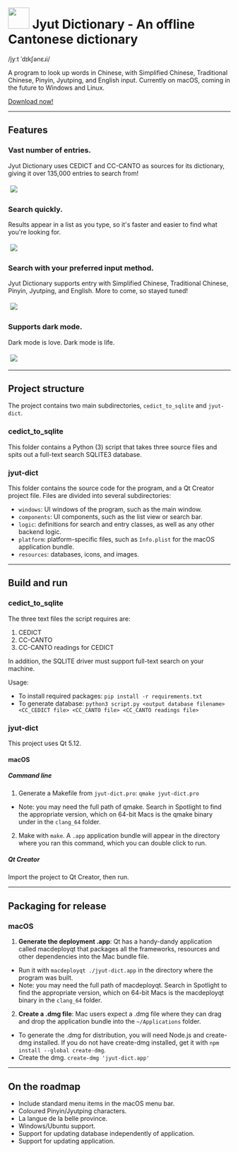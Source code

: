 # <img src="/docs/icon/icon.png?raw=true" height="48"> Jyut Dictionary - An offline Cantonese dictionary

/jyːt ˈdɪkʃənɛɹi/

A program to look up words in Chinese, with Simplified Chinese, Traditional Chinese, Pinyin, Jyutping, and English input. Currently on macOS, coming in the future to Windows and Linux.

[Download now!](https://github.com/aaronhktan/jyut-dict/releases)

---

## Features

### Vast number of entries.
Jyut Dictionary uses CEDICT and CC-CANTO as sources for its dictionary, giving it over 135,000 entries to search from!

<img src="/docs/screenshots/mac/search_jyutping.png?raw=true" style="margin: 5px">

### Search quickly.
Results appear in a list as you type, so it's faster and easier to find what you're looking for.

<img src="/docs/screenshots/mac/search_animated.gif?raw=true" style="margin: 5px">

### Search with your preferred input method.
Jyut Dictionary supports entry with Simplified Chinese, Traditional Chinese, Pinyin, Jyutping, and English. More to come, so stayed tuned!

<img src="/docs/screenshots/mac/search_simplified.png?raw=true" style="margin: 5px">

### Supports dark mode.
Dark mode is love. Dark mode is life.

<img src="/docs/screenshots/mac/dark.png?raw=true" style="margin: 5px">

---

## Project structure

The project contains two main subdirectories, `cedict_to_sqlite` and `jyut-dict`.

### cedict_to_sqlite

This folder contains a Python (3) script that takes three source files and spits out a full-text search SQLITE3 database.

### jyut-dict

This folder contains the source code for the program, and a Qt Creator project file. Files are divided into several subdirectories:
- `windows`: UI windows of the program, such as the main window.
- `components`: UI components, such as the list view or search bar.
- `logic`: definitions for search and entry classes, as well as any other backend logic.
- `platform`: platform-specific files, such as `Info.plist` for the macOS application bundle.
- `resources`: databases, icons, and images.

---

## Build and run

### cedict_to_sqlite

The three text files the script requires are:
1. CEDICT
2. CC-CANTO
3. CC-CANTO readings for CEDICT

In addition, the SQLITE driver must support full-text search on your machine.

Usage:
- To install required packages: `pip install -r requirements.txt`
- To generate database: `python3 script.py <output database filename> <CC_CEDICT file> <CC_CANTO file> <CC_CANTO readings file>`

### jyut-dict

This project uses Qt 5.12.

#### macOS

##### Command line
1. Generate a Makefile from `jyut-dict.pro`: `qmake jyut-dict.pro`
  - Note: you may need the full path of qmake. Search in Spotlight to find the appropriate version, which on 64-bit Macs is the qmake binary under in the `clang_64` folder.
2. Make with `make`. A `.app` application bundle will appear in the directory where you ran this command, which you can double click to run.

##### Qt Creator
Import the project to Qt Creator, then run.

---

## Packaging for release

### macOS

1. **Generate the deployment .app**: Qt has a handy-dandy application called macdeployqt that packages all the frameworks, resources and other dependencies into the Mac bundle file.
  - Run it with `macdeployqt ./jyut-dict.app` in the directory where the program was built.
  - Note: you may need the full path of macdeployqt. Search in Spotlight to find the appropriate version, which on 64-bit Macs is the macdeployqt binary in the `clang_64` folder.

2. **Create a .dmg file**: Mac users expect a .dmg file where they can drag and drop the application bundle into the `~/Applications` folder.
  - To generate the .dmg for distribution, you will need Node.js and create-dmg installed. If you do not have create-dmg installed, get it with ```npm install --global create-dmg```.
  - Create the dmg. ```create-dmg 'jyut-dict.app'```

---

## On the roadmap
- Include standard menu items in the macOS menu bar.
- Coloured Pinyin/Jyutping characters.
- La langue de la belle province.
- Windows/Ubuntu support.
- Support for updating database independently of application.
- Support for updating application.
